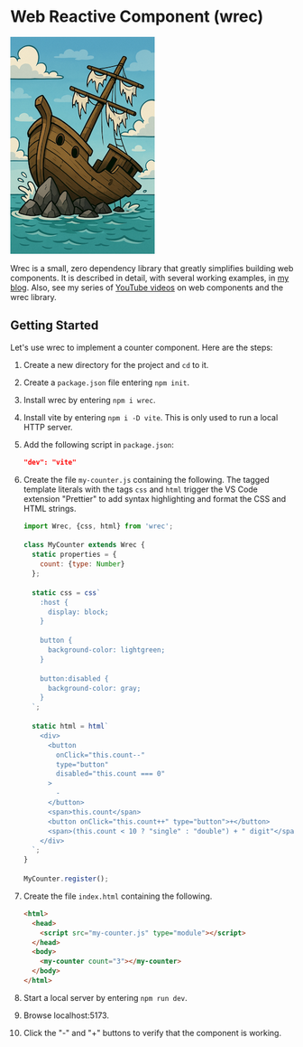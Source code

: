 # Web Reactive Component (wrec)

<img alt="shipwreck" src="shipwreck.png" style="width: 256px">

Wrec is a small, zero dependency library that
greatly simplifies building web components.
It is described in detail, with several working examples,
in [my blog](https://mvolkmann.github.io/blog/wrec/).
Also, see my series of
<a href="https://www.youtube.com/playlist?list=PLGhglgQb4jVk3-_wc8srORlGalSRFMEpR"
target="_blank">YouTube videos</a> on web components and the wrec library.

## Getting Started

Let's use wrec to implement a counter component.
Here are the steps:

1. Create a new directory for the project and `cd` to it.

1. Create a `package.json` file entering `npm init`.

1. Install wrec by entering `npm i wrec`.

1. Install vite by entering `npm i -D vite`.
   This is only used to run a local HTTP server.

1. Add the following script in `package.json`:

   ```json
   "dev": "vite"
   ```

1. Create the file `my-counter.js` containing the following.
   The tagged template literals with the tags `css` and `html` trigger the VS Code extension
   "Prettier" to add syntax highlighting and format the CSS and HTML strings.

   ```js
   import Wrec, {css, html} from 'wrec';

   class MyCounter extends Wrec {
     static properties = {
       count: {type: Number}
     };

     static css = css`
       :host {
         display: block;
       }

       button {
         background-color: lightgreen;
       }

       button:disabled {
         background-color: gray;
       }
     `;

     static html = html`
       <div>
         <button
           onClick="this.count--"
           type="button"
           disabled="this.count === 0"
         >
           -
         </button>
         <span>this.count</span>
         <button onClick="this.count++" type="button">+</button>
         <span>(this.count < 10 ? "single" : "double") + " digit"</span>
       </div>
     `;
   }

   MyCounter.register();
   ```

1. Create the file `index.html` containing the following.

   ```html
   <html>
     <head>
       <script src="my-counter.js" type="module"></script>
     </head>
     <body>
       <my-counter count="3"></my-counter>
     </body>
   </html>
   ```

1. Start a local server by entering `npm run dev`.

1. Browse localhost:5173.

1. Click the "-" and "+" buttons to verify that the component is working.
